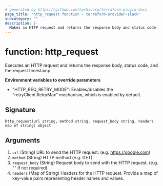 ```yaml
---
# generated by https://github.com/hashicorp/terraform-plugin-docs
page_title: "http_request function - terraform-provider-slack"
subcategory: ""
description: |-
  Makes an HTTP request and returns the response body and status code
---
```


# function: http_request

Executes an HTTP request and returns the response body, status code, and the request timestamp.

**Environment variables to override parameters**

- "HTTP_REQ_RETRY_MODE": Enables/disables the "retryClient.RetryMax" mechanism, which is enabled by default.



## Signature

<!-- signature generated by tfplugindocs -->
```text
http_request(url string, method string, request_body string, headers map of string) object
```

## Arguments

<!-- arguments generated by tfplugindocs -->
1. `url` (String) URL to send the HTTP request. (e.g. https://google.com)
1. `method` (String) HTTP method (e.g. GET).
1. `request_body` (String) Request body to send with the HTTP request. (e.g. "" if not required)
1. `headers` (Map of String) Headers for the HTTP request. Provide a map of key-value pairs representing header names and values.

